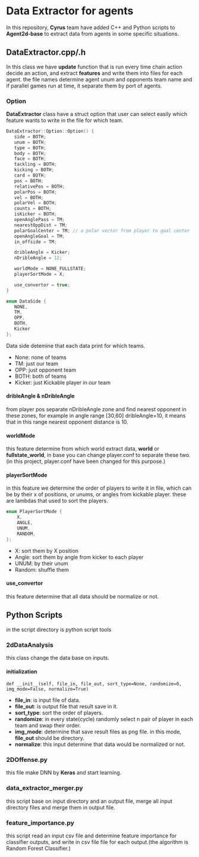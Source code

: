# Data Extractor for agents
In this repository, **Cyrus**  team have added C++ and Python scripts to **Agent2d-base** to extract data from agents in some specific situations.

## DataExtractor.cpp/.h
In this class we have **update** function that is run every time chain action decide an action, and extract **features** and write them into files for each agent.
the file names determine agent unum and opponents team name and if parallel games run at time, it separate them by port of agents.

### Option
**DataExtractor** class  have a struct option that user can select easily which feature wants to write in the file for which team.

 ```c++
 DataExtractor::Option::Option() {
    side = BOTH;
    unum = BOTH;
    type = BOTH;
    body = BOTH;
    face = BOTH;
    tackling = BOTH;
    kicking = BOTH;
    card = BOTH;
    pos = BOTH;
    relativePos = BOTH;
    polarPos = BOTH;
    vel = BOTH;
    polarVel = BOTH;
    counts = BOTH;
    isKicker = BOTH;
    openAnglePass = TM;
    nearestOppDist = TM;
    polarGoalCenter = TM; // a polar vector from player to goal center
    openAngleGoal = TM;
    in_offside = TM;

    dribleAngle = Kicker;
    nDribleAngle = 12;

    worldMode = NONE_FULLSTATE;
    playerSortMode = X;

    use_convertor = true;
}
 ```

 ```c++ 
enum DataSide {
    NONE,
    TM,
    OPP,
    BOTH,
    Kicker
};
```

 Data side detemine that each data print for which teams.
 

 - None: none of teams
 - TM: just our team
 - OPP: just opponent team
 - BOTH: both of teams
 - Kicker: just Kickable player in our team

 
 #### dribleAngle  & nDribleAngle
 from player pos separate nDribleAngle zone and find nearest opponent in these zones, for example in angle range [30,60] dribleAngle=10, it means that in this range nearest opponent distance is 10.

 #### worldMode
 this feature determine from which world extract data, **world** or **fullstate_world**, in base you can change player.conf to separate these two.(in this project, player.conf have been changed for this purpose.)

#### playerSortMode
in this feature we determine the order of players to write it in file, which can be by their x of positions, or unums, or angles from kickable player. these are lambdas that used to sort the players.

```c++
enum PlayerSortMode {
    X,
    ANGLE,
    UNUM,
    RANDOM,
};
```

 - X: sort them by X position
 - Angle: sort them by angle from kicker to each player
 - UNUM: by their unum
 - Random: shuffle them

#### use_convertor
this feature determine that all data should be normalize or not.

## Python Scripts
in the script directory is python script tools

### 2dDataAnalysis
this class change the data base on inputs.
#### initialization
```python3
def __init__(self, file_in, file_out, sort_type=None, randomize=0, img_mode=False, normalize=True)
```

 - **file_in**: is input file of data.
 - **file_out**: is output file that result save in it.
 - **sort_type**: sort the order of players.
 - **randomize**: in every state(cycle) randomly select n pair of player in each team and swap their order.
 - **img_mode**: determine that save result files as png file. in this mode, **file_out** should be directory.
 - **normalize**: this input determine that data would be normalized or not.

### 2DOffense.py
this file make DNN by **Keras** and start learning.

### data_extractor_merger.py
this script base on input directory and an output file, merge all input directory files and merge them in output file.

### feature_importance.py
this script read an input csv file and determine feature importance for classifier outputs, and write in csv file file for each output.(the algorithm is Random Forest Classifier.)
